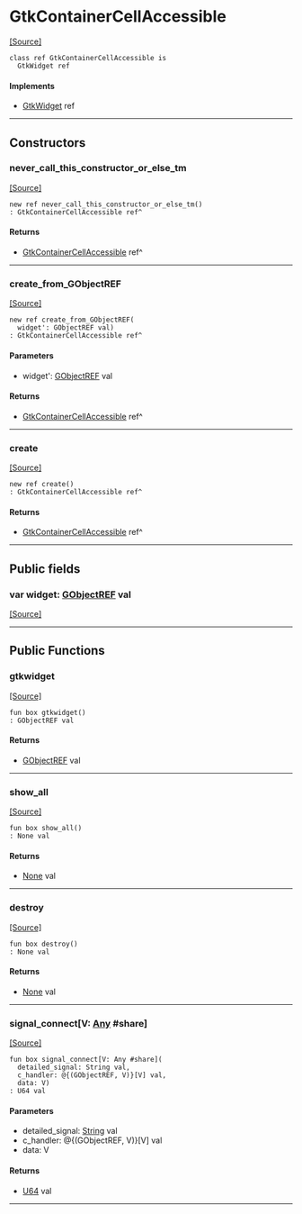 # GtkContainerCellAccessible
<span class="source-link">[[Source]](src/gtk3/GtkContainerCellAccessible.md#L6)</span>
```pony
class ref GtkContainerCellAccessible is
  GtkWidget ref
```

#### Implements

* [GtkWidget](gtk3-GtkWidget.md) ref

---

## Constructors

### never_call_this_constructor_or_else_tm
<span class="source-link">[[Source]](src/gtk3/GtkContainerCellAccessible.md#L10)</span>


```pony
new ref never_call_this_constructor_or_else_tm()
: GtkContainerCellAccessible ref^
```

#### Returns

* [GtkContainerCellAccessible](gtk3-GtkContainerCellAccessible.md) ref^

---

### create_from_GObjectREF
<span class="source-link">[[Source]](src/gtk3/GtkContainerCellAccessible.md#L13)</span>


```pony
new ref create_from_GObjectREF(
  widget': GObjectREF val)
: GtkContainerCellAccessible ref^
```
#### Parameters

*   widget': [GObjectREF](gtk3-..-gobject-GObjectREF.md) val

#### Returns

* [GtkContainerCellAccessible](gtk3-GtkContainerCellAccessible.md) ref^

---

### create
<span class="source-link">[[Source]](src/gtk3/GtkContainerCellAccessible.md#L17)</span>


```pony
new ref create()
: GtkContainerCellAccessible ref^
```

#### Returns

* [GtkContainerCellAccessible](gtk3-GtkContainerCellAccessible.md) ref^

---

## Public fields

### var widget: [GObjectREF](gtk3-..-gobject-GObjectREF.md) val
<span class="source-link">[[Source]](src/gtk3/GtkContainerCellAccessible.md#L7)</span>



---

## Public Functions

### gtkwidget
<span class="source-link">[[Source]](src/gtk3/GtkContainerCellAccessible.md#L9)</span>


```pony
fun box gtkwidget()
: GObjectREF val
```

#### Returns

* [GObjectREF](gtk3-..-gobject-GObjectREF.md) val

---

### show_all
<span class="source-link">[[Source]](src/gtk3/GtkWidget.md#L4)</span>


```pony
fun box show_all()
: None val
```

#### Returns

* [None](builtin-None.md) val

---

### destroy
<span class="source-link">[[Source]](src/gtk3/GtkWidget.md#L7)</span>


```pony
fun box destroy()
: None val
```

#### Returns

* [None](builtin-None.md) val

---

### signal_connect\[V: [Any](builtin-Any.md) #share\]
<span class="source-link">[[Source]](src/gtk3/GtkWidget.md#L10)</span>


```pony
fun box signal_connect[V: Any #share](
  detailed_signal: String val,
  c_handler: @{(GObjectREF, V)}[V] val,
  data: V)
: U64 val
```
#### Parameters

*   detailed_signal: [String](builtin-String.md) val
*   c_handler: @{(GObjectREF, V)}[V] val
*   data: V

#### Returns

* [U64](builtin-U64.md) val

---

